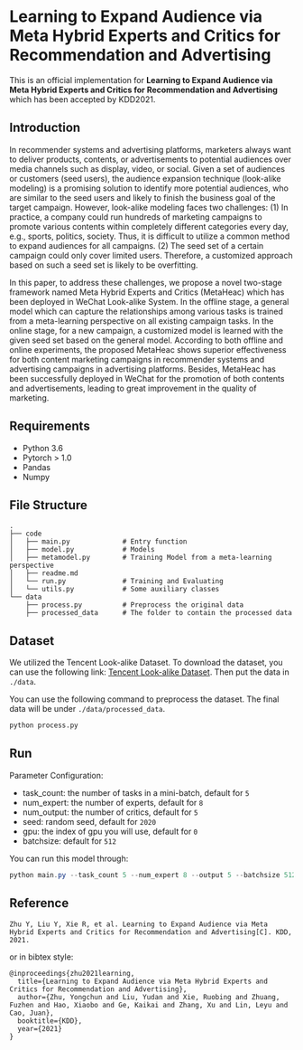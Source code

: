 # Learning to Expand Audience via Meta Hybrid Experts and Critics for Recommendation and Advertising
This is an official implementation for **Learning to Expand Audience via Meta Hybrid Experts and Critics for Recommendation and Advertising** which has been accepted by KDD2021.

## Introduction

In recommender systems and advertising platforms, marketers always want to deliver products, contents, or advertisements to potential audiences over media channels such as display, video, or social. Given a set of audiences or customers (seed users), the audience expansion technique (look-alike modeling) is a promising solution to identify more potential audiences, who are similar to the seed users and likely to finish the business goal of the target campaign. However, look-alike modeling faces two challenges: (1) In practice, a company could run hundreds of marketing campaigns to promote various contents within completely different categories every day, e.g., sports, politics, society. Thus, it is difficult to utilize a common method to expand audiences for all campaigns. (2) The seed set of a certain campaign could only cover limited users. Therefore, a customized approach based on such a seed set is likely to be overfitting.
  
In this paper, to address these challenges, we propose a novel two-stage framework named Meta Hybrid Experts and Critics (MetaHeac) which has been deployed in WeChat Look-alike System. In the offline stage, a general model which can capture the relationships among various tasks is trained from a meta-learning perspective on all existing campaign tasks. In the online stage, for a new campaign, a customized model is learned with the given seed set based on the general model. According to both offline and online experiments, the proposed MetaHeac shows superior effectiveness for both content marketing campaigns in recommender systems and advertising campaigns in advertising platforms. Besides, MetaHeac has been successfully deployed in WeChat for the promotion of both contents and advertisements, leading to great improvement in the quality of marketing.

## Requirements

- Python 3.6
- Pytorch > 1.0
- Pandas
- Numpy

## File Structure

```
.
├── code
│   ├── main.py             # Entry function
│   ├── model.py            # Models
│   ├── metamodel.py        # Training Model from a meta-learning perspective
│   ├── readme.md
│   └── run.py              # Training and Evaluating 
│   └── utils.py            # Some auxiliary classes
└── data
    ├── process.py          # Preprocess the original data
    ├── processed_data      # The folder to contain the processed data
```

## Dataset

We utilized the Tencent Look-alike Dataset. 
To download the dataset, you can use the following link: [Tencent Look-alike Dataset](https://algo.qq.com/archive.html?). Then put the data in `./data`.

You can use the following command to preprocess the dataset. 
The final data will be under `./data/processed_data`.

```python
python process.py
```

## Run

Parameter Configuration:

- task_count: the number of tasks in a mini-batch, default for `5`
- num_expert: the number of experts, default for `8`
- num_output: the number of critics, default for `5`
- seed: random seed, default for `2020`
- gpu: the index of gpu you will use, default for `0`
- batchsize: default for `512`

You can run this model through:

```powershell
python main.py --task_count 5 --num_expert 8 --output 5 --batchsize 512
```

## Reference

```
Zhu Y, Liu Y, Xie R, et al. Learning to Expand Audience via Meta Hybrid Experts and Critics for Recommendation and Advertising[C]. KDD, 2021.
```

or in bibtex style:

```
@inproceedings{zhu2021learning,
  title={Learning to Expand Audience via Meta Hybrid Experts and Critics for Recommendation and Advertising},
  author={Zhu, Yongchun and Liu, Yudan and Xie, Ruobing and Zhuang, Fuzhen and Hao, Xiaobo and Ge, Kaikai and Zhang, Xu and Lin, Leyu and Cao, Juan},
  booktitle={KDD},
  year={2021}
}
```